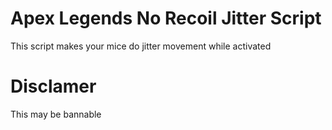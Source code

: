 # Apex Legends No Recoil Jitter Script

This script makes your mice do jitter movement while activated

# Disclamer
This may be bannable 
